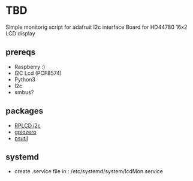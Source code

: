# TBD
Simple monitorig script for adafruit I2c interface Board for HD44780 16x2 LCD display 

## prereqs
- Raspberry :) 
- I2C Lcd (PCF8574) 
- Python3
- I2c 
- smbus?

## packages 
- [RPLCD.i2c](https://rplcd.readthedocs.io/en/stable/)
- [gpiozero](https://gpiozero.readthedocs.io/en/stable/)
- [psutil](https://psutil.readthedocs.io/en/latest/)

## systemd 
-  create .service file in : /etc/systemd/system/lcdMon.service
